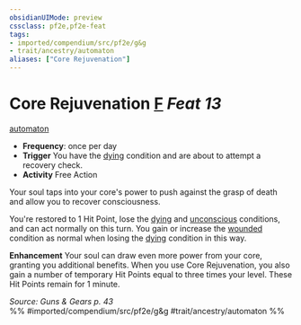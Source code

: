 ```yaml
---
obsidianUIMode: preview
cssclass: pf2e,pf2e-feat
tags:
- imported/compendium/src/pf2e/g&g
- trait/ancestry/automaton
aliases: ["Core Rejuvenation"]
---
```

# Core Rejuvenation  [F](chapter-9-playing-the-game.md#Actions "Free Action") *Feat 13*  
[automaton](automaton-g-g.md)  

- **Frequency**: once per day
- **Trigger** You have the [dying](conditions.md#Dying) condition and are about to attempt a recovery check.
- **Activity** Free Action

Your soul taps into your core's power to push against the grasp of death and allow you to recover consciousness.

You're restored to 1 Hit Point, lose the [dying](conditions.md#Dying) and [unconscious](conditions.md#Unconscious) conditions, and can act normally on this turn. You gain or increase the [wounded](conditions.md#Wounded) condition as normal when losing the [dying](conditions.md#Dying) condition in this way.

**Enhancement** Your soul can draw even more power from your core, granting you additional benefits. When you use Core Rejuvenation, you also gain a number of temporary Hit Points equal to three times your level. These Hit Points remain for 1 minute.

*Source: Guns & Gears p. 43*  
%% #imported/compendium/src/pf2e/g&g #trait/ancestry/automaton %%